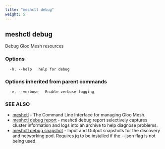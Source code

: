 ```yaml
---
title: "meshctl debug"
weight: 5
---
```

## meshctl debug

Debug Gloo Mesh resources

### Options

```
  -h, --help   help for debug
```

### Options inherited from parent commands

```
  -v, --verbose   Enable verbose logging
```

### SEE ALSO

* [meshctl](../meshctl)	 - The Command Line Interface for managing Gloo Mesh.
* [meshctl debug report](../meshctl_debug_report)	 - meshctl debug report selectively captures cluster information and logs into an archive to help diagnose problems.
* [meshctl debug snapshot](../meshctl_debug_snapshot)	 - Input and Output snapshots for the discovery and networking pod. Requires jq to be installed if the --json flag is not being used.


